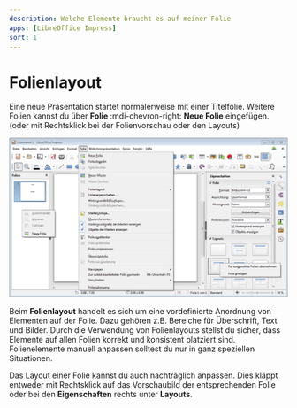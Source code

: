 ```yaml
---
description: Welche Elemente braucht es auf meiner Folie
apps: [LibreOffice Impress]
sort: 1
---
```


# Folienlayout




Eine neue Präsentation startet normalerweise mit einer Titelfolie. Weitere Folien kannst du über __Folie__ :mdi-chevron-right: __Neue Folie__ eingefügen. (oder mit Rechtsklick bei der Folienvorschau oder den Layouts)

![Folie einfügen und Layout wählen](./images/folie-einfuegen.lo.png)

Beim **Folienlayout** handelt es sich um eine vordefinierte Anordnung von Elementen auf der Folie. Dazu gehören z.B. Bereiche für Überschrift, Text und Bilder. Durch die Verwendung von Folienlayouts stellst du sicher, dass Elemente auf allen Folien korrekt und konsistent platziert sind. Folienelemente manuell anpassen solltest du nur in ganz speziellen Situationen.

Das Layout einer Folie kannst du auch nachträglich anpassen. Dies klappt entweder mit Rechtsklick auf das Vorschaubild der entsprechenden Folie oder bei den __Eigenschaften__ rechts unter __Layouts__.
